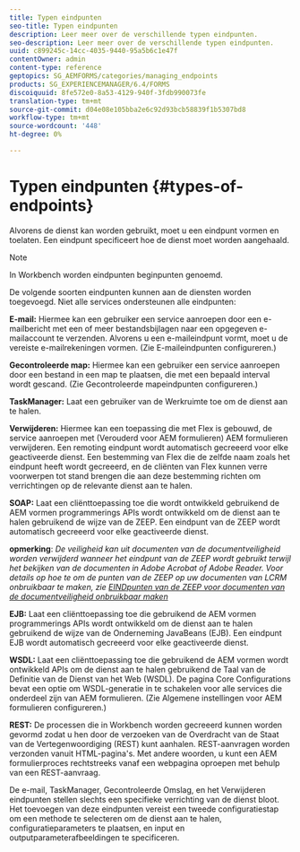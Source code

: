 ```yaml
---
title: Typen eindpunten
seo-title: Typen eindpunten
description: Leer meer over de verschillende typen eindpunten.
seo-description: Leer meer over de verschillende typen eindpunten.
uuid: c899245c-14cc-4035-9440-95a5b6c1e47f
contentOwner: admin
content-type: reference
geptopics: SG_AEMFORMS/categories/managing_endpoints
products: SG_EXPERIENCEMANAGER/6.4/FORMS
discoiquuid: 8fe572e0-8a53-4129-940f-3fdb990073fe
translation-type: tm+mt
source-git-commit: d04e08e105bba2e6c92d93bcb58839f1b5307bd8
workflow-type: tm+mt
source-wordcount: '448'
ht-degree: 0%

---
```



# Typen eindpunten {#types-of-endpoints}

Alvorens de dienst kan worden gebruikt, moet u een eindpunt vormen en toelaten. Een eindpunt specificeert hoe de dienst moet worden aangehaald.

>[!NOTE]
>
>In Workbench worden eindpunten beginpunten genoemd.

De volgende soorten eindpunten kunnen aan de diensten worden toegevoegd. Niet alle services ondersteunen alle eindpunten:

**E-mail:** Hiermee kan een gebruiker een service aanroepen door een e-mailbericht met een of meer bestandsbijlagen naar een opgegeven e-mailaccount te verzenden. Alvorens u een e-maileindpunt vormt, moet u de vereiste e-mailrekeningen vormen. (Zie E-maileindpunten configureren.)

**Gecontroleerde map:** Hiermee kan een gebruiker een service aanroepen door een bestand in een map te plaatsen, die met een bepaald interval wordt gescand. (Zie Gecontroleerde mapeindpunten configureren.)

**TaskManager:** Laat een gebruiker van de Werkruimte toe om de dienst aan te halen.

**Verwijderen:** Hiermee kan een toepassing die met Flex is gebouwd, de service aanroepen met (Verouderd voor AEM formulieren) AEM formulieren verwijderen. Een remoting eindpunt wordt automatisch gecreeerd voor elke geactiveerde dienst. Een bestemming van Flex die de zelfde naam zoals het eindpunt heeft wordt gecreeerd, en de cliënten van Flex kunnen verre voorwerpen tot stand brengen die aan deze bestemming richten om verrichtingen op de relevante dienst aan te halen.

**SOAP:** Laat een cliënttoepassing toe die wordt ontwikkeld gebruikend de AEM vormen programmerings APIs wordt ontwikkeld om de dienst aan te halen gebruikend de wijze van de ZEEP. Een eindpunt van de ZEEP wordt automatisch gecreeerd voor elke geactiveerde dienst.

**opmerking**:  *De veiligheid kan uit documenten van de documentveiligheid worden verwijderd wanneer het eindpunt van de ZEEP wordt gebruikt terwijl het bekijken van de documenten in Adobe Acrobat of Adobe Reader. Voor details op hoe te om de punten van de ZEEP op uw documenten van LCRM onbruikbaar te maken, zie [EINDpunten van de ZEEP voor documenten van de documentveiligheid onbruikbaar maken](/help/forms/using/admin-help/configuring-client-server-options.md#disable-soap-endpoints-for-document-security-documents)*

**EJB:** Laat een cliënttoepassing toe die gebruikend de AEM vormen programmerings APIs wordt ontwikkeld om de dienst aan te halen gebruikend de wijze van de Onderneming JavaBeans (EJB). Een eindpunt EJB wordt automatisch gecreeerd voor elke geactiveerde dienst.

**WSDL:** Laat een cliënttoepassing toe die gebruikend de AEM vormen wordt ontwikkeld APIs om de dienst aan te halen gebruikend de Taal van de Definitie van de Dienst van het Web (WSDL). De pagina Core Configurations bevat een optie om WSDL-generatie in te schakelen voor alle services die onderdeel zijn van AEM formulieren. (Zie Algemene instellingen voor AEM formulieren configureren.)

**REST:** De processen die in Workbench worden gecreeerd kunnen worden gevormd zodat u hen door de verzoeken van de Overdracht van de Staat van de Vertegenwoordiging (REST) kunt aanhalen. REST-aanvragen worden verzonden vanuit HTML-pagina&#39;s. Met andere woorden, u kunt een AEM formulierproces rechtstreeks vanaf een webpagina oproepen met behulp van een REST-aanvraag.

De e-mail, TaskManager, Gecontroleerde Omslag, en het Verwijderen eindpunten stellen slechts een specifieke verrichting van de dienst bloot. Het toevoegen van deze eindpunten vereist een tweede configuratiestap om een methode te selecteren om de dienst aan te halen, configuratieparameters te plaatsen, en input en outputparameterafbeeldingen te specificeren.
